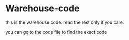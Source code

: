 # Warehouse-code
this is the warehouse code.
read the rest only if you care.

you can go to the code file to find the exact code
